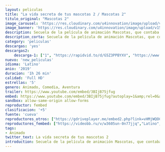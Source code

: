 ```yaml
---
layout: peliculas
title: "La vida secreta de tus mascotas 2 / Mascotas 2"
titulo_original: "Mascotas 2"
image_carousel: 'https://res.cloudinary.com/u4innovation/image/upload/v1564198034/mascotas2-min_tviohx.jpg'
image_banner: 'https://res.cloudinary.com/u4innovation/image/upload/v1564198035/mascotas2-banner-min_h2gdns.jpg'
description: Secuela de la película de animación Mascotas, que contaba la historia de Max, un perro que adora a su dueña Katie y la vida que llevan juntos, pero que tiene que aprender a lidiar con la nueva mascota de la casa, un mestizo torpe y descuidado llamado Duke. Dirigida por Chris Renaud (Gru. Mi villano favorito) y escrita por Brian Lynch (El gato con botas, Los minions) y Ken Daurio (Gru, mi villano favorito, Mascotas), esta cinta de animación narrará de nuevo qué hacen exactamente nuestros animales de compañía cuando salimos por la puerta de casa.
description_corta: Secuela de la película de animación Mascotas, que contaba la historia de Max, un perro que adora a su dueña Katie y la vida que llevan juntos, pero que tiene que aprender a lidiar con la nueva mascota de la casa, un mestizo torpe y descuidado llamado Duke. Dirigida por...
category: 'peliculas'
descargas: 'yes'
descargas2:
    descarga-1: ["1", "https://rapidvid.to/d/G5Z3PPBYXV", "https://www.google.com/s2/favicons?domain=openload.co","OpenLoad","https://res.cloudinary.com/imbriitneysam/image/upload/v1541473684/mexico.png", "Latino", "Full HD"]
nuevo: 'new_peliculas'
idioma: 'Latino'
anio: '2019'
duracion: '1h 26 min'
calidad: 'Full HD'
estrellas: '5'
genero: Animado, Comedia, Aventura
trailer: https://www.youtube.com/embed/3BIjB75jfug
embed: https://www.youtube.com/embed/3BIjB75jfug?autoplay=1&amp;rel=0&amp;hd=1&border=0&wmode=opaque&enablejsapi=1&modestbranding=1&controls=1&showinfo=0
sandbox: allow-same-origin allow-forms
reproductor: fembed
clasificacion: '+5'
fuente: 'cueva'
reproductores_otros: ["https://gdriveplayer.me/embed2.php?link=vHMjWQOC247gLWlZipmbBQI2w2E2lU8qcEu7rfIs4AUf7lRZtJ6oI%252BUBAEcmsOazaxNgLfDGP1%252FXRBdI%252F6d%252Bc93ZrzlwDmzXADCd%252F2O27PLOlf564KXcqCIafo1j%252BXH0ryo3bDyFUkIWnDQmaYwcwZym01GwADSGfbdBrGFDuWoJinjOd%252FvDb6%252FBQnCTXwfo3FmAflPwojct1s10wzKjpB","Latino","https://www.zembed.to/public/dist/asteroid.html?id=dcf94354065d85283709ac9b637c4bde&title=The%20Secret%20Life%20of%20Pets%202","Latino","https://streampelis.info/public/dist/index.html?id=1fa038992e341d9e3de153fc83ab6464","Latino","https://player.premiumstream.live/player.php?id=NDMzNA&sub=","Latino","https://mstream.press/j5u8gzban7xl","Latino"]
reproductores_fembed: ["https://videobb.ru/v/w3605un-0n77jjq","Latino","https://fembad.net/v/y0jx2aez44dxp-w","Latino"]
tags:
- Animado
twitter_text: La vida secreta de tus mascotas 2
introduction: Secuela de la película de animación Mascotas, que contaba la historia de Max, un perro que adora a su dueña Katie y la vida que llevan juntos, pero que tiene que aprender a lidiar con la nueva mascota de la casa, un mestizo torpe y descuidado llamado Duke. Dirigida por
---
```












